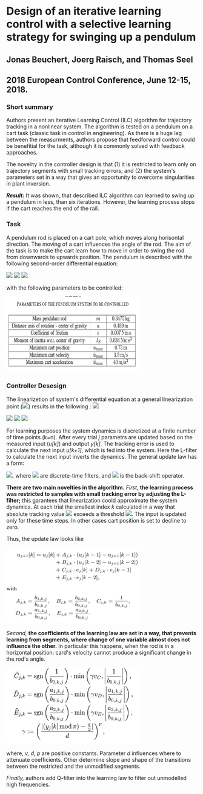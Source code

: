 # Design of an iterative learning control with a selective learning strategy for swinging up a pendulum
## Jonas Beuchert, Joerg Raisch, and Thomas Seel
## 2018 European Control Conference, June 12-15, 2018.

### Short summary
Authors present an Iterative Learning Control (ILC) algorithm for trajectory tracking in a nonlinear system. The algorithm is tested on a pendulum on a cart task (classic task in control in engineering). As there is a huge lag between the measurments,  authors propose that feedforward control could be benefitial for the task, although it is commonly solved with feedback approaches. 

The novelity in the controller design is that (1) it is restricted to learn only on trajectory segments with small tracking errors; and (2) the system's parameters set in a way that gives an opportunity to overcome singularities in plant inversion. 

___Result:___ It was shown, that described ILC algorithm can learned to swing up a pendulum in less, than six iterations. However, the learning process stops if the cart reaches the end of the rail.

### Task
A pendulum rod is placed on a cart pole, which moves along horisontal direction. The moving of a cart influences the angle of the rod. The aim of the task is to make the cart learn how to move in order to swing the rod from downwards to upwards position. 
The pendulum is described with the following second-order differential equation:


 <img src="https://render.githubusercontent.com/render/math?math=\ddot{y}=c_1(c_2(\ddot{u}*cos(y)%2B g*sin(y))-c*\dot{y})">

<img src="https://render.githubusercontent.com/render/math?math=c_{1}=\frac{1}{J_{s}%2Bm*a^{2}}">

<img src="https://render.githubusercontent.com/render/math?math=c_{2}=m*a">

with the following parameters to be controlled:


<img src="https://github.com/neuroinfo-os/CLCML/blob/master/docs/images/pendulum_param.png" height="200px" width="350px" >



### Controller Desesign

The linearizetion of system's differential equation at a general linearization point (<img src="https://render.githubusercontent.com/render/math?math=(y_S, \dot{y_S}, \ddot{y_S})">) results in the following :
<img src="https://render.githubusercontent.com/render/math?math=\ddot{y}= -\alpha_0(y-y_s)-\alpha_1(\dot{y}-\dot{y_S})%2B\beta_2(\ddot{u}-\ddot{u_S})">

<img src="https://render.githubusercontent.com/render/math?math=\alpha_0=-c_1*c_2(-\ddot{u_S}*\sin(y_S)%2Bg*cos(y_S))">


<img src="https://render.githubusercontent.com/render/math?math=\alpha_1=c_1*c_2">


<img src="https://render.githubusercontent.com/render/math?math=\beta_2=c_1*c_2*cos(y_S)">



For learning purposes the system dynamics is discretized at a finite number of time points (k=n). After every trial _j_  parametrs are updated based on the measured input (_u[k]_) and output _y[k]_. The tracking error is used to calculate the next input _u[k+1]_, which is fed into the system.  Here the L-filter to calculate the next input inverts the dynamics.
The general update law has a form:

<img src="https://render.githubusercontent.com/render/math?math=u_{j+1}[k]=Q(q^{-1}(u_j[k] %2B L(q^{-1})*e_j[k]))">, where <img src="https://render.githubusercontent.com/render/math?math=Q(q^{-1}) and L(q^{-1})"> are discrete-time filters, and <img src="https://render.githubusercontent.com/render/math?math=q^{-1}"> is the back-shift operator. 





__There are two main novelties in the algorithm.__ _First,_ __the learning process was restricted to samples with small tracking error by adjusting the L-filter;__ this  garantees that linearization coold approximate the system dynamics. At each trial the smallest index _k_ calculated in a way that absolute tracking value <img src="https://render.githubusercontent.com/render/math?math=|e_j[k]|"> exceeds a threshold <img src="https://render.githubusercontent.com/render/math?math=e_{max}>0">. The input is updated only for these time steps. In other cases cart position is set to decline to zero. 

Thus,  the update law looks like 

<img src="https://github.com/neuroinfo-os/CLCML/blob/master/docs/images/pendulum_update.png" height="200px" width="350px" >

_Second,_ __the coefficients of the learning law are set in a way, that prevents learning from segments, where change of one variable almost does not influence the other.__  In particular this happens, when the rod is in a horizontal position: card's velocity cannot produce a significant change in the rod's angle. 


<img src="https://github.com/neuroinfo-os/CLCML/blob/master/docs/images/pendulum_param2.png" height="200px" width="350px" >


where, _v, d, p_ are positive constants. Parameter _d_ influences where to attenuate coefficients. Other determine slope and shape of the transitions between the restricted and the unmodified segments. 


_Finally,_ authors add  Q-filter into the learning law to filter out unmodelled high frequencies. 




























